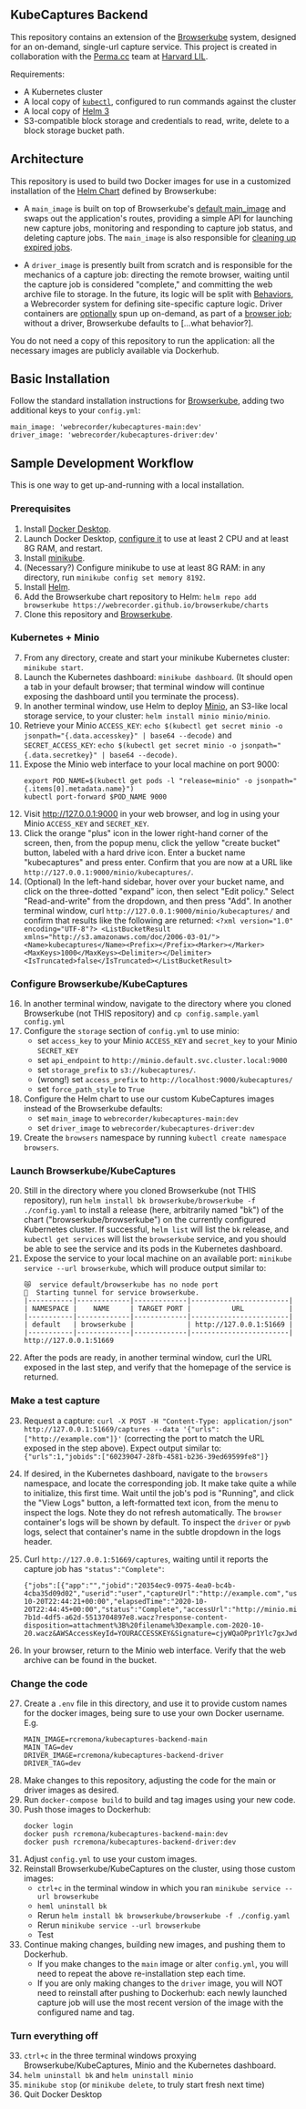 ## KubeCaptures Backend

This repository contains an extension of the [Browserkube](https://github.com/webrecorder/browserkube) system,
designed for an on-demand, single-url capture service. This project is created in collaboration with the [Perma.cc](https://perma.cc) team at [Harvard LIL](https://github.com/harvard-lil).

Requirements:
- A Kubernetes cluster
- A local copy of [`kubectl`](https://kubernetes.io/docs/tasks/tools/install-kubectl/), configured to run commands against the cluster
- A local copy of [Helm 3](https://v3.helm.sh/)
- S3-compatible block storage and credentials to read, write, delete to a block storage bucket path.


## Architecture

This repository is used to build two Docker images for use in a customized installation of the [Helm Chart](https://github.com/webrecorder/browserkube/tree/main/chart) defined by Browserkube:

- A `main_image` is built on top of Browserkube's [default main_image](https://github.com/webrecorder/browserkube/blob/ddd9012ebd2125cd6376d438879ed21c3ff60c6b/chart/templates/deploy.yaml#L108) and swaps out the application's routes, providing a simple API for launching new capture jobs, monitoring and responding to capture job status, and deleting capture jobs. The `main_image` is also responsible for [cleaning up expired jobs](https://github.com/webrecorder/browserkube/blob/ddd9012ebd2125cd6376d438879ed21c3ff60c6b/chart/templates/deploy.yaml#L22).

- A `driver_image` is presently built from scratch and is responsible for the mechanics of a capture job: directing the remote browser, waiting until the capture job is considered "complete," and committing the web archive file to storage. In the future, its logic will be split with [Behaviors](https://github.com/webrecorder/behaviors), a Webrecorder system for defining site-specific capture logic. Driver containers are [optionally](https://github.com/webrecorder/browserkube/blob/e792c4080fb44738297c7fd3d2a95c083be10b95/chart/templates/configmap.yaml#L74) spun up on-demand, as part of a [browser job](https://github.com/webrecorder/browserkube/blob/41ccddb0f634e3e112a3480bc06277fe0c491a09/templates/browser-job.yaml#L183); without a driver, Browserkube defaults to [...what behavior?].

You do not need a copy of this repository to run the application: all the necessary images are publicly available via Dockerhub.


## Basic Installation

Follow the standard installation instructions for [Browserkube](https://github.com/webrecorder/browserkube/blob/41ccddb0f634e3e112a3480bc06277fe0c491a09/README.md), adding two additional keys to your `config.yml`:

```
main_image: 'webrecorder/kubecaptures-main:dev'
driver_image: 'webrecorder/kubecaptures-driver:dev'
```


## Sample Development Workflow

This is one way to get up-and-running with a local installation.

### Prerequisites

1. Install [Docker Desktop](https://docs.docker.com/desktop/).
2. Launch Docker Desktop, [configure it](https://docs.docker.com/docker-for-mac/#resources) to use at least 2 CPU and at least 8G RAM, and restart.
3. Install [minikube](https://minikube.sigs.k8s.io/docs/start/).
3. (Necessary?) Configure minikube to use at least 8G RAM: in any directory, run `minikube config set memory 8192`.
4. Install [Helm](https://helm.sh/docs/intro/install/).
5. Add the Browserkube chart repository to Helm: `helm repo add browserkube https://webrecorder.github.io/browserkube/charts`
6. Clone this repository and [Browserkube](https://github.com/webrecorder/browserkube).

### Kubernetes + Minio

7. From any directory, create and start your minikube Kubernetes cluster: `minikube start`.
8. Launch the Kubernetes dashboard: `minikube dashboard`. (It should open a tab in your default browser; that terminal window will continue exposing the dashboard until you terminate the process).
10. In another terminal window, use Helm to deploy [Minio](https://min.io/), an S3-like local storage service, to your cluster: `helm install minio minio/minio`.
11. Retrieve your Minio `ACCESS_KEY`: `echo $(kubectl get secret minio -o jsonpath="{.data.accesskey}" | base64 --decode)` and `SECRET_ACCESS_KEY`: `echo $(kubectl get secret minio -o jsonpath="{.data.secretkey}" | base64 --decode)`.
12. Expose the Minio web interface to your local machine on port 9000:
    ```
    export POD_NAME=$(kubectl get pods -l "release=minio" -o jsonpath="{.items[0].metadata.name}")
    kubectl port-forward $POD_NAME 9000
    ```
13. Visit http://127.0.0.1:9000 in your web browser, and log in using your Minio `ACCESS_KEY` and `SECRET_KEY`.
14. Click the orange "plus" icon in the lower right-hand corner of the screen, then, from the popup menu, click the yellow "create bucket" button, labeled with a hard drive icon. Enter a bucket name "kubecaptures" and press enter. Confirm that you are now at a URL like `http://127.0.0.1:9000/minio/kubecaptures/`.
15. (Optional) In the left-hand sidebar, hover over your bucket name, and click on the three-dotted "expand" icon, then select "Edit policy." Select "Read-and-write" from the dropdown, and then press "Add". In another terminal window, curl `http://127.0.0.1:9000/minio/kubecaptures/` and confirm that results like the following are returned: `<?xml version="1.0" encoding="UTF-8"?>
<ListBucketResult xmlns="http://s3.amazonaws.com/doc/2006-03-01/"><Name>kubecaptures</Name><Prefix></Prefix><Marker></Marker><MaxKeys>1000</MaxKeys><Delimiter></Delimiter><IsTruncated>false</IsTruncated></ListBucketResult>`

### Configure Browserkube/KubeCaptures

16. In another terminal window, navigate to the directory where you cloned Browserkube (not THIS repository) and `cp config.sample.yaml config.yml`
17. Configure the `storage` section of `config.yml` to use minio:
    - set `access_key` to your Minio `ACCESS_KEY` and `secret_key` to your Minio `SECRET_KEY`
    - set `api_endpoint` to `http://minio.default.svc.cluster.local:9000`
    - set `storage_prefix` to `s3://kubecaptures/`.
    - (wrong!) set `access_prefix` to `http://localhost:9000/kubecaptures/`
    - set `force_path_style` to `True`
18. Configure the Helm chart to use our custom KubeCaptures images instead of the Browserkube defaults:
    - set `main_image` to `webrecorder/kubecaptures-main:dev`
    - set `driver_image` to  `webrecorder/kubecaptures-driver:dev`
19. Create the `browsers` namespace by running `kubectl create namespace browsers`.

### Launch Browserkube/KubeCaptures

20. Still in the directory where you cloned Browserkube (not THIS repository), run `helm install bk browserkube/browserkube -f ./config.yaml` to install a release (here, arbitrarily named "bk") of the chart ("browserkube/browserkube") on the currently configured Kubernetes cluster. If successful, `helm list` will list the `bk` release, and `kubectl get services` will list the `browserkube` service, and you should be able to see the service and its pods in the Kubernetes dashboard.
21. Expose the service to your local machine on an available port: `minikube service --url browserkube`, which will produce output similar to:
    ```
    😿  service default/browserkube has no node port
    🏃  Starting tunnel for service browserkube.
    |-----------|-------------|-------------|------------------------|
    | NAMESPACE |    NAME     | TARGET PORT |          URL           |
    |-----------|-------------|-------------|------------------------|
    | default   | browserkube |             | http://127.0.0.1:51669 |
    |-----------|-------------|-------------|------------------------|
    http://127.0.0.1:51669
    ```
22. After the pods are ready, in another terminal window, curl the URL exposed in the last step, and verify that the homepage of the service is returned.

### Make a test capture

23. Request a capture: `curl -X POST -H "Content-Type: application/json" http://127.0.0.1:51669/captures --data '{"urls": ["http://example.com"]}'` (correcting the port to match the URL exposed in the step above). Expect output similar to: `{"urls":1,"jobids":["60239047-28fb-4581-b236-39ed69599fe8"]}`

24. If desired, in the Kubernetes dashboard, navigate to the `browsers` namespace, and locate the corresponding job. It make take quite a while to initialize, this first time. Wait until the job's pod is "Running", and click the "View Logs" button, a left-formatted text icon, from the menu to inspect the logs. Note they do not refresh automatically. The `browser` container's logs will be shown by default. To inspect the `driver` or `pywb` logs, select that container's name in the subtle dropdown in the logs header.

25. Curl `http://127.0.0.1:51669/captures`, waiting until it reports the capture job has `"status":"Complete"`:
    ```
    {"jobs":[{"app":"","jobid":"20354ec9-0975-4ea0-bc4b-4cba35d09d02","userid":"user","captureUrl":"http://example.com","userTag":"","startTime":"2020-10-20T22:44:21+00:00","elapsedTime":"2020-10-20T22:44:45+00:00","status":"Complete","accessUrl":"http://minio.minio.svc.cluster.local:9000/kubecaptures/236ca1d4-7b1d-4df5-a62d-5513704897e8.wacz?response-content-disposition=attachment%3B%20filename%3Dexample.com-2020-10-20.wacz&AWSAccessKeyId=YOURACCESSKEY&Signature=cjyWQaOPpr1Ylc7gxJwdsePiXx4%3D&Expires=1603248261"}]}
    ```

26. In your browser, return to the Minio web interface. Verify that the web archive can be found in the bucket.

### Change the code

27. Create a `.env` file in this directory, and use it to provide custom names for the docker images, being sure to use your own Docker username. E.g.
    ```
    MAIN_IMAGE=rcremona/kubecaptures-backend-main
    MAIN_TAG=dev
    DRIVER_IMAGE=rcremona/kubecaptures-backend-driver
    DRIVER_TAG=dev
    ```
28. Make changes to this repository, adjusting the code for the main or driver images as desired.
29. Run `docker-compose build` to build and tag images using your new code.
30. Push those images to Dockerhub:
    ```
    docker login
    docker push rcremona/kubecaptures-backend-main:dev
    docker push rcremona/kubecaptures-backend-driver:dev
    ```
32. Adjust `config.yml` to use your custom images.
33. Reinstall Browserkube/KubeCaptures on the cluster, using those custom images:
    - `ctrl+c` in the terminal window in which you ran `minikube service --url browserkube`
    - `heml uninstall bk`
    - Rerun `helm install bk browserkube/browserkube -f ./config.yaml`
    - Rerun `minikube service --url browserkube`
    - Test
34. Continue making changes, building new images, and pushing them to Dockerhub.
    - If you make changes to the `main` image or alter `config.yml`, you will need to repeat the above re-installation step each time.
    - If you are only making changes to the `driver` image, you will NOT need to reinstall after pushing to Dockerhub: each newly launched capture job will use the most recent version of the image with the configured name and tag.

### Turn everything off

33. `ctrl+c` in the three terminal windows proxying Browserkube/KubeCaptures, Minio and the Kubernetes dashboard.
34. `helm uninstall bk` and `helm uninstall minio`
35. `minikube stop` (or `minikube delete`, to truly start fresh next time)
36. Quit Docker Desktop
